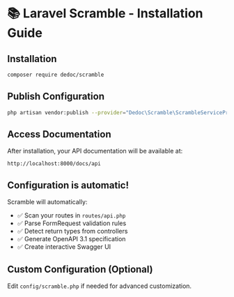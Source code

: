# 📚 Laravel Scramble - Installation Guide

## Installation

```bash
composer require dedoc/scramble
```

## Publish Configuration

```bash
php artisan vendor:publish --provider="Dedoc\Scramble\ScrambleServiceProvider" --tag="scramble-config"
```

## Access Documentation

After installation, your API documentation will be available at:

```
http://localhost:8000/docs/api
```

## Configuration is automatic!

Scramble will automatically:
- ✅ Scan your routes in `routes/api.php`
- ✅ Parse FormRequest validation rules
- ✅ Detect return types from controllers
- ✅ Generate OpenAPI 3.1 specification
- ✅ Create interactive Swagger UI

## Custom Configuration (Optional)

Edit `config/scramble.php` if needed for advanced customization.